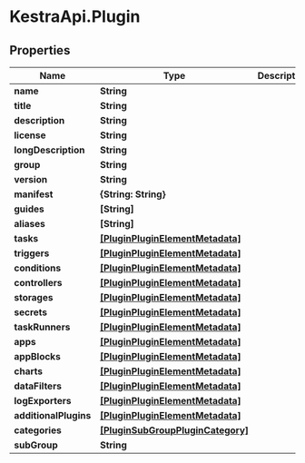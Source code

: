 # KestraApi.Plugin

## Properties

Name | Type | Description | Notes
------------ | ------------- | ------------- | -------------
**name** | **String** |  | [optional] 
**title** | **String** |  | [optional] 
**description** | **String** |  | [optional] 
**license** | **String** |  | [optional] 
**longDescription** | **String** |  | [optional] 
**group** | **String** |  | [optional] 
**version** | **String** |  | [optional] 
**manifest** | **{String: String}** |  | [optional] 
**guides** | **[String]** |  | [optional] 
**aliases** | **[String]** |  | [optional] 
**tasks** | [**[PluginPluginElementMetadata]**](PluginPluginElementMetadata.md) |  | [optional] 
**triggers** | [**[PluginPluginElementMetadata]**](PluginPluginElementMetadata.md) |  | [optional] 
**conditions** | [**[PluginPluginElementMetadata]**](PluginPluginElementMetadata.md) |  | [optional] 
**controllers** | [**[PluginPluginElementMetadata]**](PluginPluginElementMetadata.md) |  | [optional] 
**storages** | [**[PluginPluginElementMetadata]**](PluginPluginElementMetadata.md) |  | [optional] 
**secrets** | [**[PluginPluginElementMetadata]**](PluginPluginElementMetadata.md) |  | [optional] 
**taskRunners** | [**[PluginPluginElementMetadata]**](PluginPluginElementMetadata.md) |  | [optional] 
**apps** | [**[PluginPluginElementMetadata]**](PluginPluginElementMetadata.md) |  | [optional] 
**appBlocks** | [**[PluginPluginElementMetadata]**](PluginPluginElementMetadata.md) |  | [optional] 
**charts** | [**[PluginPluginElementMetadata]**](PluginPluginElementMetadata.md) |  | [optional] 
**dataFilters** | [**[PluginPluginElementMetadata]**](PluginPluginElementMetadata.md) |  | [optional] 
**logExporters** | [**[PluginPluginElementMetadata]**](PluginPluginElementMetadata.md) |  | [optional] 
**additionalPlugins** | [**[PluginPluginElementMetadata]**](PluginPluginElementMetadata.md) |  | [optional] 
**categories** | [**[PluginSubGroupPluginCategory]**](PluginSubGroupPluginCategory.md) |  | [optional] 
**subGroup** | **String** |  | [optional] 


